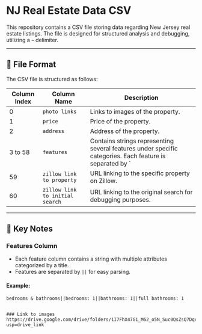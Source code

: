 # NJ Real Estate Data CSV

This repository contains a CSV file storing data regarding New Jersey real estate listings. The file is designed for structured analysis and debugging, utilizing a `~` delimiter.

---

## 📂 File Format

The CSV file is structured as follows:

| Column Index | Column Name                  | Description                                                                                                                                          |
|--------------|------------------------------|------------------------------------------------------------------------------------------------------------------------------------------------------|
| 0            | `photo links`               | Links to images of the property.                                                                                                                     |
| 1            | `price`                     | Price of the property.                                                                                                                               |
| 2            | `address`                   | Address of the property.                                                                                                                             |
| 3 to 58      | `features`                  | Contains strings representing several features under specific categories. Each feature is separated by `||`.                                          |
| 59           | `zillow link to property`   | URL linking to the specific property on Zillow.                                                                                                      |
| 60           | `zillow link to initial search` | URL linking to the original search for debugging purposes.                                                                                            |

---

## 📝 Key Notes

### **Features Column**
- Each feature column contains a string with multiple attributes categorized by a title.
- Features are separated by `||` for easy parsing.

#### **Example:**
```plaintext
bedrooms & bathrooms||bedrooms: 1||bathrooms: 1||full bathrooms: 1


### Link to images
https://drive.google.com/drive/folders/1I7FhX47G1_M62_o5N_Suc0QsZsQ7Dqc-?usp=drive_link
